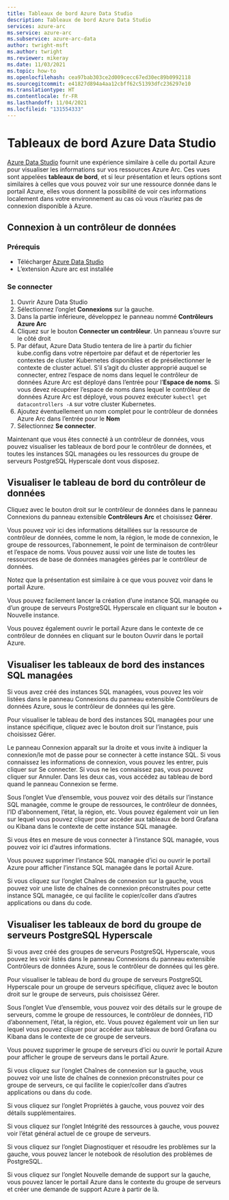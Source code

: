 ```yaml
---
title: Tableaux de bord Azure Data Studio
description: Tableaux de bord Azure Data Studio
services: azure-arc
ms.service: azure-arc
ms.subservice: azure-arc-data
author: twright-msft
ms.author: twright
ms.reviewer: mikeray
ms.date: 11/03/2021
ms.topic: how-to
ms.openlocfilehash: cea97bab303ce2d009cecc67ed30ec89b0992118
ms.sourcegitcommit: e41827d894a4aa12cbff62c51393dfc236297e10
ms.translationtype: HT
ms.contentlocale: fr-FR
ms.lasthandoff: 11/04/2021
ms.locfileid: "131554333"
---
```

# <a name="azure-data-studio-dashboards"></a>Tableaux de bord Azure Data Studio

[Azure Data Studio](/sql/azure-data-studio/what-is) fournit une expérience similaire à celle du portail Azure pour visualiser les informations sur vos ressources Azure Arc.  Ces vues sont appelées **tableaux de bord**, et si leur présentation et leurs options sont similaires à celles que vous pouvez voir sur une ressource donnée dans le portail Azure, elles vous donnent la possibilité de voir ces informations localement dans votre environnement au cas où vous n’auriez pas de connexion disponible à Azure.


## <a name="connecting-to-a-data-controller"></a>Connexion à un contrôleur de données

### <a name="prerequisites"></a>Prérequis

- Télécharger [Azure Data Studio](/sql/azure-data-studio/download-azure-data-studio)
- L’extension Azure arc est installée



### <a name="connect"></a>Se connecter

1. Ouvrir Azure Data Studio
2. Sélectionnez l’onglet **Connexions** sur la gauche.
3. Dans la partie inférieure, développez le panneau nommé **Contrôleurs Azure Arc**
4. Cliquez sur le bouton **Connecter un contrôleur**. Un panneau s’ouvre sur le côté droit
5. Par défaut, Azure Data Studio tentera de lire à partir du fichier kube.config dans votre répertoire par défaut et de répertorier les contextes de cluster Kubernetes disponibles et de présélectionner le contexte de cluster actuel. S’il s’agit du cluster approprié auquel se connecter, entrez l’espace de noms dans lequel le contrôleur de données Azure Arc est déployé dans l’entrée pour l’**Espace de noms**. Si vous devez récupérer l’espace de noms dans lequel le contrôleur de données Azure Arc est déployé, vous pouvez exécuter ```kubectl get datacontrollers -A``` sur votre cluster Kubernetes. 
6. Ajoutez éventuellement un nom complet pour le contrôleur de données Azure Arc dans l’entrée pour le **Nom**
7. Sélectionnez **Se connecter**.


Maintenant que vous êtes connecté à un contrôleur de données, vous pouvez visualiser les tableaux de bord pour le contrôleur de données, et toutes les instances SQL managées ou les ressources du groupe de serveurs PostgreSQL Hyperscale dont vous disposez.

## <a name="view-the-data-controller-dashboard"></a>Visualiser le tableau de bord du contrôleur de données

Cliquez avec le bouton droit sur le contrôleur de données dans le panneau Connexions du panneau extensible **Contrôleurs Arc** et choisissez **Gérer**.

Vous pouvez voir ici des informations détaillées sur la ressource de contrôleur de données, comme le nom, la région, le mode de connexion, le groupe de ressources, l’abonnement, le point de terminaison de contrôleur et l’espace de noms.  Vous pouvez aussi voir une liste de toutes les ressources de base de données managées gérées par le contrôleur de données.

Notez que la présentation est similaire à ce que vous pouvez voir dans le portail Azure.

Vous pouvez facilement lancer la création d’une instance SQL managée ou d’un groupe de serveurs PostgreSQL Hyperscale en cliquant sur le bouton + Nouvelle instance.

Vous pouvez également ouvrir le portail Azure dans le contexte de ce contrôleur de données en cliquant sur le bouton Ouvrir dans le portail Azure.

## <a name="view-the-sql-managed-instance-dashboards"></a>Visualiser les tableaux de bord des instances SQL managées

Si vous avez créé des instances SQL managées, vous pouvez les voir listées dans le panneau Connexions du panneau extensible Contrôleurs de données Azure, sous le contrôleur de données qui les gère.

Pour visualiser le tableau de bord des instances SQL managées pour une instance spécifique, cliquez avec le bouton droit sur l’instance, puis choisissez Gérer.

Le panneau Connexion apparaît sur la droite et vous invite à indiquer la connexion/le mot de passe pour se connecter à cette instance SQL. Si vous connaissez les informations de connexion, vous pouvez les entrer, puis cliquer sur Se connecter.  Si vous ne les connaissez pas, vous pouvez cliquer sur Annuler.  Dans les deux cas, vous accédez au tableau de bord quand le panneau Connexion se ferme.

Sous l’onglet Vue d’ensemble, vous pouvez voir des détails sur l’instance SQL managée, comme le groupe de ressources, le contrôleur de données, l’ID d’abonnement, l’état, la région, etc.  Vous pouvez également voir un lien sur lequel vous pouvez cliquer pour accéder aux tableaux de bord Grafana ou Kibana dans le contexte de cette instance SQL managée.

Si vous êtes en mesure de vous connecter à l’instance SQL managée, vous pouvez voir ici d’autres informations.

Vous pouvez supprimer l’instance SQL managée d’ici ou ouvrir le portail Azure pour afficher l’instance SQL managée dans le portail Azure.

Si vous cliquez sur l’onglet Chaînes de connexion sur la gauche, vous pouvez voir une liste de chaînes de connexion préconstruites pour cette instance SQL managée, ce qui facilite le copier/coller dans d’autres applications ou dans du code.

## <a name="view-the-postgresql-hyperscale-server-group-dashboards"></a>Visualiser les tableaux de bord du groupe de serveurs PostgreSQL Hyperscale

Si vous avez créé des groupes de serveurs PostgreSQL Hyperscale, vous pouvez les voir listés dans le panneau Connexions du panneau extensible Contrôleurs de données Azure, sous le contrôleur de données qui les gère.

Pour visualiser le tableau de bord du groupe de serveurs PostgreSQL Hyperscale pour un groupe de serveurs spécifique, cliquez avec le bouton droit sur le groupe de serveurs, puis choisissez Gérer.

Sous l’onglet Vue d’ensemble, vous pouvez voir des détails sur le groupe de serveurs, comme le groupe de ressources, le contrôleur de données, l’ID d’abonnement, l’état, la région, etc.  Vous pouvez également voir un lien sur lequel vous pouvez cliquer pour accéder aux tableaux de bord Grafana ou Kibana dans le contexte de ce groupe de serveurs.

Vous pouvez supprimer le groupe de serveurs d’ici ou ouvrir le portail Azure pour afficher le groupe de serveurs dans le portail Azure.

Si vous cliquez sur l’onglet Chaînes de connexion sur la gauche, vous pouvez voir une liste de chaînes de connexion préconstruites pour ce groupe de serveurs, ce qui facilite le copier/coller dans d’autres applications ou dans du code.

Si vous cliquez sur l’onglet Propriétés à gauche, vous pouvez voir des détails supplémentaires.

Si vous cliquez sur l’onglet Intégrité des ressources à gauche, vous pouvez voir l’état général actuel de ce groupe de serveurs.

Si vous cliquez sur l’onglet Diagnostiquer et résoudre les problèmes sur la gauche, vous pouvez lancer le notebook de résolution des problèmes de PostgreSQL.

Si vous cliquez sur l’onglet Nouvelle demande de support sur la gauche, vous pouvez lancer le portail Azure dans le contexte du groupe de serveurs et créer une demande de support Azure à partir de là.
